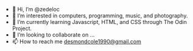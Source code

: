 - 👋 Hi, I’m @zedeloc
- 👀 I’m interested in computers, programming, music, and photography.
- 🌱 I’m currently learning Javascript, HTML, and CSS through The Odin Project.
- 💞️ I’m looking to collaborate on ...
- 📫 How to reach me desmondcole1990@gmail.com

<!---
zedeloc/zedeloc is a ✨ special ✨ repository because its `README.md` (this file) appears on your GitHub profile.
You can click the Preview link to take a look at your changes.
--->
